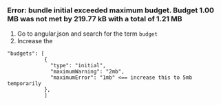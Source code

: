 ### Error: bundle initial exceeded maximum budget. Budget 1.00 MB was not met by 219.77 kB with a total of 1.21 MB

1. Go to angular.json and search for the term ``budget``
2. Increase the 
```
"budgets": [
            {
              "type": "initial",
              "maximumWarning": "2mb",
              "maximumError": "1mb" <== increase this to 5mb temporarily
            },
            ]
```
